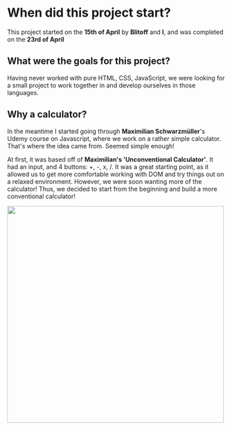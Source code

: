 # When did this project start?
This project started on the **15th of April** by **Blitoff** and **I**, and was completed on the **23rd of April**

## What were the goals for this project?
Having never worked with pure HTML, CSS, JavaScript, we were looking for a small project to work together in and develop ourselves in those languages.

## Why a calculator?
In the meantime I started going through **Maximilian Schwarzmüller**'s Udemy course on Javascript, where we work on a rather simple calculator. That's where the idea came from. Seemed simple enough!

At first, it was based off of **Maximilian's 'Unconventional Calculator'**. It had an input, and 4 buttons: +, -, x, /. 
It was a great starting point, as it allowed us to get more comfortable working with DOM and try things out on a relaxed environment. However, we were soon wanting more of the calculator! Thus, we decided to start from the beginning and build a more conventional calculator!




<img src="https://user-images.githubusercontent.com/103311774/234005635-7317e082-edfc-413d-9f67-ef762ba604de.png" width="500">

